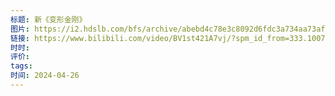 ```yaml
---
标题: 新《变形金刚》
图片: https://i2.hdslb.com/bfs/archive/abebd4c78e3c8092d6fdc3a734aa73af3b5608f7.jpg@518w_290h_1c_!web-video-share-cover.avif
链接: https://www.bilibili.com/video/BV1st421A7vj/?spm_id_from=333.1007.tianma.2-1-4.click&vd_source=e815fa5e2c428a98163e9d19be40ec58
时时: 
评价: 
tags: 
时间: 2024-04-26
---
```


